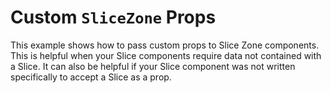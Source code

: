 # Custom `SliceZone` Props

This example shows how to pass custom props to Slice Zone components. This is helpful when your Slice components require data not contained with a Slice. It can also be helpful if your Slice component was not written specifically to accept a Slice as a prop.
